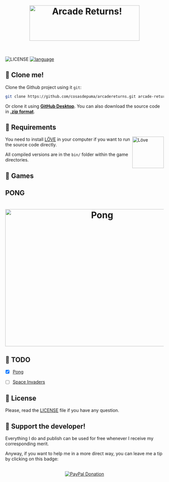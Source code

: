 <h1 align="center">
 <img src="https://cdn.rawgit.com/CosasDePuma/ArcadeReturns/c73236ff/.repository/logo.png" alt="Arcade Returns!" width="350" height="112">
</h1>

&nbsp;

![LICENSE](https://img.shields.io/github/license/CosasDePuma/ArcadeReturns.svg?style=for-the-badge) [![language](https://img.shields.io/badge/made%20with-löve%20❤️-blue.svg?style=for-the-badge)](https://www.javascript.com/)



:floppy_disk: Clone me!
----

Clone the Github project using it `git`:
```sh
git clone https://github.com/cosasdepuma/arcadereturns.git arcade-returns && cd arcade-returns
```
Or clone it using **[GitHub Desktop](https://desktop.github.com/)**.
You can also download the source code in **[.zip format](https://github.com/cosasdepuma/arcadereturns/archive/master.zip)**.

:electric_plug: Requirements
----

<img src="https://www.libretro.com/wp-content/uploads/2017/12/love2dlogo.png" alt="Löve" align="right" width="100">

You need to install [LÖVE](https://love2d.org/) in your computer if you want to run the source code directly.

All compiled versions are in the `bin/` folder within the game directories.

:space_invader: Games
----

PONG
----
<h1 align="center">
 <img src="https://cdn.rawgit.com/CosasDePuma/ArcadeReturns/f3ab6c6e/.repository/pong.gif" alt="Pong" width="600" height="435">
</h1>

:open_file_folder: TODO
----
- [x] [Pong](https://www.youtube.com/watch?v=fiShX2pTz9A)
- [ ] [Space Invaders](https://www.youtube.com/watch?v=_ftVrgJTl4w)


:page_facing_up: License
----
Please, read the [LICENSE](https://raw.githubusercontent.com/CosasDePuma/ArcadeReturns/master/LICENSE) file if you have any question.

:octopus: Support the developer!
----
Everything I do and publish can be used for free whenever I receive my corresponding merit.

Anyway, if you want to help me in a more direct way, you can leave me a tip by clicking on this badge:

<p align="center">
    </br>
    <a href="https://www.paypal.me/cosasdepuma/"><img src="https://img.shields.io/badge/Donate-PayPal-blue.svg?style=for-the-badge" alt="PayPal Donation"></img></a>
</p>

